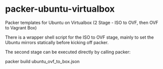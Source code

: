 packer-ubuntu-virtualbox
========================

Packer templates for Ubuntu on Virtualbox (2 Stage - ISO to OVF, then OVF to Vagrant Box)

There is a wrapper shell script for the ISO to OVF stage, mainly to set the Ubuntu mirrors statically
before kicking off packer.

The second stage can be executed directly by calling packer:

packer build ubuntu_ovf_to_box.json
